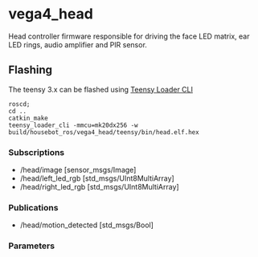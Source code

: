 # vega4_head

Head controller firmware responsible for driving the face LED matrix, ear LED rings, audio amplifier and PIR sensor.

## Flashing

The teensy 3.x can be flashed using [Teensy Loader CLI](https://github.com/PaulStoffregen/teensy_loader_cli)

```
roscd;
cd ..
catkin_make
teensy_loader_cli -mmcu=mk20dx256 -w build/housebot_ros/vega4_head/teensy/bin/head.elf.hex
```

### Subscriptions

 * /head/image [sensor_msgs/Image]
 * /head/left_led_rgb [std_msgs/UInt8MultiArray]
 * /head/right_led_rgb [std_msgs/UInt8MultiArray]

### Publications

 * /head/motion_detected [std_msgs/Bool]

### Parameters
